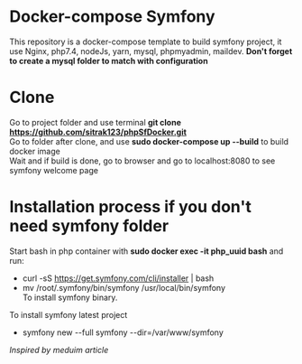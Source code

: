 # Docker-compose Symfony
This repository is a docker-compose template to build symfony project, it use Nginx, php7.4, nodeJs, yarn, mysql, phpmyadmin, maildev.
**Don't forget to create a mysql folder to match with configuration**	

# Clone
Go to project folder and use terminal **git clone https://github.com/sitrak123/phpSfDocker.git**  
Go to folder after clone, and use **sudo docker-compose up --build** to build docker image  
Wait and if build is done, go to browser and go to localhost:8080 to see symfony welcome page  

# Installation process if you don't need symfony folder  
Start bash in php container with **sudo docker exec -it php_uuid bash** and run:  
* curl -sS https://get.symfony.com/cli/installer | bash  
* mv /root/.symfony/bin/symfony /usr/local/bin/symfony  
To install symfony binary.  

To install symfony latest project  
* symfony new  --full symfony --dir=/var/www/symfony  

_Inspired by meduim article_